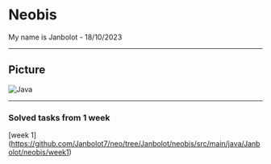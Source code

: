 # Neobis
My name is Janbolot - 18/10/2023


----

## Picture

![Java][logo]

[logo]:https://s0.rbk.ru/v6_top_pics/resized/960xH/media/img/1/60/756533742439601.jpg



---

### Solved tasks from 1 week 

[week 1] (https://github.com/Janbolot7/neo/tree/Janbolot/neobis/src/main/java/Janbolot/neobis/week1)
